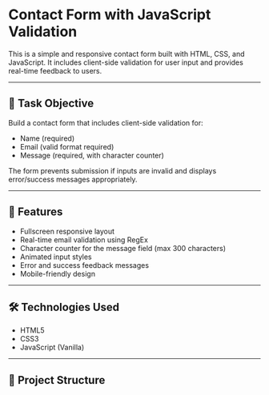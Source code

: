 # Contact Form with JavaScript Validation

This is a simple and responsive contact form built with HTML, CSS, and JavaScript. It includes client-side validation for user input and provides real-time feedback to users.

---

## 📌 Task Objective

Build a contact form that includes client-side validation for:

- Name (required)
- Email (valid format required)
- Message (required, with character counter)

The form prevents submission if inputs are invalid and displays error/success messages appropriately.

---

## 🚀 Features

- Fullscreen responsive layout
- Real-time email validation using RegEx
- Character counter for the message field (max 300 characters)
- Animated input styles
- Error and success feedback messages
- Mobile-friendly design

---

## 🛠️ Technologies Used

- HTML5
- CSS3
- JavaScript (Vanilla)

---

## 📂 Project Structure

